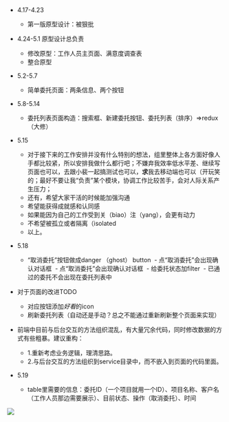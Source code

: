 - 4.17-4.23
  - 第一版原型设计：被狠批
  
- 4.24-5.1 原型设计总负责
  - 修改原型：工作人员主页面、满意度调查表
  - 整合原型
 
- 5.2-5.7
  - 简单委托页面：两条信息、两个按钮

- 5.8-5.14
  - 委托列表页面构造：搜索框、新建委托按钮、委托列表（排序）=>redux（大修）

- 5.15
  - 对于接下来的工作安排并没有什么特别的想法，组里整体上各方面好像人手都比较紧，所以安排我做什么都行吧；不嫌弃我效率低水平差、继续写页面也可以，去跟小裴一起搞测试也可以，**求**我去移动端也可以（开玩笑的；最好不要让我“负责”某个模块，协调工作比较苦手，会对人际关系产生压力；
  - 还有，希望大家干活的时候能加强沟通
  - 希望能获得成就感和认同感
  - 如果能因为自己的工作受到关（biao）注（yang），会更有动力
  - 不希望被孤立或者隔离（isolated
  - 以上。

- 5.18 
  
  - “取消委托”按钮做成danger （ghost） button 
  - 点“取消委托”会出现确认对话框 
  - 点“取消委托”会出现确认对话框 
  - 给委托状态加filter 
  - 已通过的委托不会出现在委托列表中 
  
- 对于页面的改进TODO
  - 对应按钮添加*好看*的icon
  - 刷新委托列表（自动还是手动？总之不能通过重新刷新整个页面来实现）

- 前端中目前与后台交互的方法组织混乱，有大量冗余代码，同时修改数据的方式有些粗暴。建议重构：
  - 1.重新考虑业务逻辑，理清思路。
  - 2.与后台交互的方法组织到service目录中，而不嵌入到页面的代码里面。

- 5.19
  - table里需要的信息：委托ID（一个项目就用一个ID）、项目名称、客户名（工作人员那边需要展示）、目前状态、操作（取消委托）、时间

![](https://github.com/151220134/STC/blob/master/谢谢茄子.jpg)
